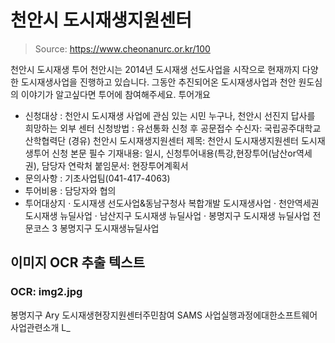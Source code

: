 # 천안시 도시재생지원센터

> Source: https://www.cheonanurc.or.kr/100

천안시 도시재생 투어
천안시는 2014년 도시재생 선도사업을 시작으로 현재까지 다양한 도시재생사업을 진행하고 있습니다.
그동안 추진되어온 도시재생사업과 천안 원도심의 이야기가 알고싶다면 투어에 참여해주세요.
투어개요
- 신청대상 : 천안시 도시재생 사업에 관심 있는 시민 누구나, 천안시 선진지 답사를 희망하는 외부 센터
신청방법 :
유선통화 신청 후 공문접수
수신자: 국립공주대학교 산학협력단
(경유) 천안시 도시재생지원센터
제목: 천안시 도시재생지원센터 도시재생투어 신청
본문 필수 기재내용: 일시, 신청투어내용(특강,현장투어(남산or역세권), 담당자 연락처
붙임문서: 현장투어계획서
- 문의사항 : 기초사업팀(041-417-4063)
- 투어비용 : 담당자와 협의
- 투어대상지
· 도시재생 선도사업&동남구청사 복합개발 도시재생사업
· 천안역세권 도시재생 뉴딜사업
· 남산지구 도시재생 뉴딜사업
· 봉명지구 도시재생 뉴딜사업
전문코스 3 봉명지구 도시재생뉴딜사업

## 이미지 OCR 추출 텍스트

### OCR: img2.jpg
봉명지구
Ary 도시재생현장지원센터주민참여 SAMS 사업실행과정에대한소프트웨어사업관련소개
L_
